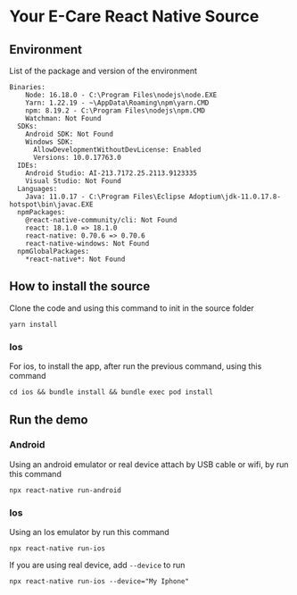 # Your E-Care React Native Source

## Environment
List of the package and version of the environment
```
Binaries:
    Node: 16.18.0 - C:\Program Files\nodejs\node.EXE
    Yarn: 1.22.19 - ~\AppData\Roaming\npm\yarn.CMD
    npm: 8.19.2 - C:\Program Files\nodejs\npm.CMD
    Watchman: Not Found
  SDKs:
    Android SDK: Not Found
    Windows SDK:
      AllowDevelopmentWithoutDevLicense: Enabled
      Versions: 10.0.17763.0
  IDEs:
    Android Studio: AI-213.7172.25.2113.9123335
    Visual Studio: Not Found
  Languages:
    Java: 11.0.17 - C:\Program Files\Eclipse Adoptium\jdk-11.0.17.8-hotspot\bin\javac.EXE
  npmPackages:
    @react-native-community/cli: Not Found
    react: 18.1.0 => 18.1.0 
    react-native: 0.70.6 => 0.70.6 
    react-native-windows: Not Found
  npmGlobalPackages:
    *react-native*: Not Found
```
## How to install the source

Clone the code and using this command to init in the source folder

```
yarn install
```

### Ios
For ios, to install the app, after run the previous command, using this command
```
cd ios && bundle install && bundle exec pod install
```

## Run the demo

### Android

Using an android emulator or real device attach by USB cable or wifi, by run this command

```
npx react-native run-android
```
### Ios

Using an Ios emulator by run this command

```
npx react-native run-ios
```

If you are using real device, add `--device` to run
```
npx react-native run-ios --device="My Iphone"
```
